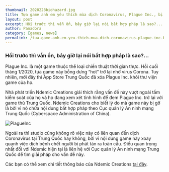 ```yaml
---
thumbnail: 2020228biohazard.jpg
title: Tựa game anh em yêu thích mùa dịch Coronavirus, Plague Inc., bị Trung Quốc tố là bất hợp pháp
layout: post
excerpt: Hồi trước thì vẫn ổn, bây giờ lại nói bất hợp pháp là sao?...
author: Panadora
category: [games, news]
permalink: /tua-game-anh-em-yeu-thich-mua-dich-coronavirus-plague-inc-bi-trung-quoc-to-la-bat-hop-phap.html
---
```


### Hồi trước thì vẫn ổn, bây giờ lại nói bất hợp pháp là sao?...

Plague Inc. là một game thuộc thể loại chiến thuật thời gian thực. Hồi cuối tháng 1/2020, tựa game này bỗng dưng “hot” trở lại nhờ virus Corona. Tuy nhiên, mới đây thì App Store Trung Quốc đã xóa Plague Inc. khỏi thư viện game của họ.

Nhà phát triển Ndemic Creations giải thích rằng vấn đề này vượt ngoài tầm kiểm soát của họ và họ đang xem xét tình hình để đem Plague Inc. trở lại với game thủ Trung Quốc. Ndemic Creations cho biết lý do mà game này bị gỡ là bởi vì nó chứa nội dung bất hợp pháp theo Cục quản lý An ninh mạng Trung Quốc (Cyberspace Administration of China).

![PlagueInc](https://news.gearvn.com/wp-content/uploads/2020/02/5867854678-938x1024.jpg)

Ngoài ra thì studio cũng không rõ việc này có liên quan đến dịch Coronavirus tại Trung Quốc hay không, bởi vì nội dung game này xoay quanh việc dịch bệnh chết người bị phát tán ra toàn cầu. Điều quan trọng nhất đối với Ndemic hiện tại là liên hệ với Cục quản lý An ninh mạng Trung Quốc để tìm giải pháp cho vấn đề này.

Các bạn có thể xem chi tiết thông báo của Ndemic Creations <a href="https://www.ndemiccreations.com/en/news/173-statement-on-the-removal-of-plague-inc-from-the-china-app-store">tại đây</a>.
<br>
<br>
